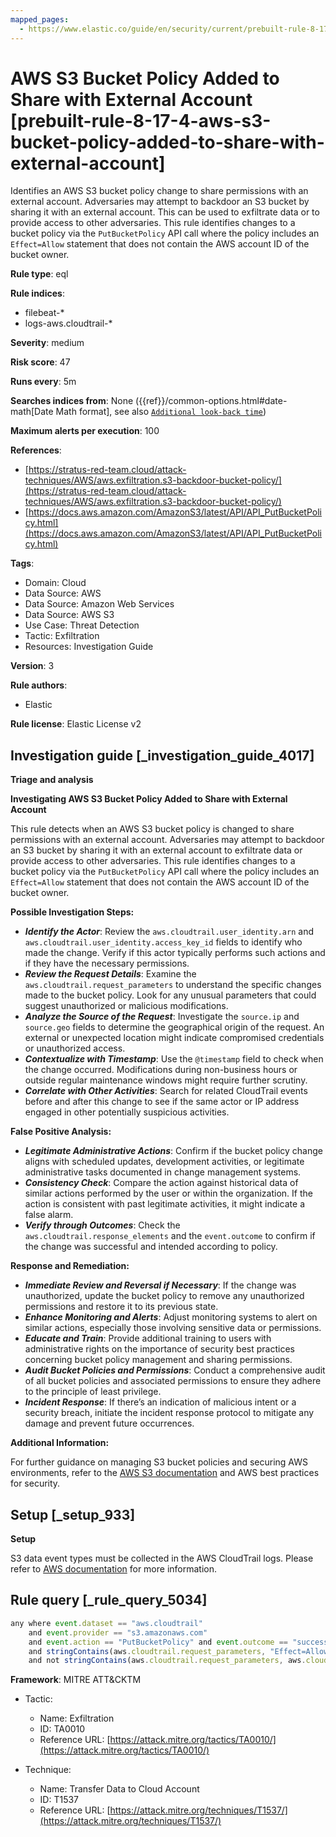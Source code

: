 ```yaml
---
mapped_pages:
  - https://www.elastic.co/guide/en/security/current/prebuilt-rule-8-17-4-aws-s3-bucket-policy-added-to-share-with-external-account.html
---
```


# AWS S3 Bucket Policy Added to Share with External Account [prebuilt-rule-8-17-4-aws-s3-bucket-policy-added-to-share-with-external-account]

Identifies an AWS S3 bucket policy change to share permissions with an external account. Adversaries may attempt to backdoor an S3 bucket by sharing it with an external account. This can be used to exfiltrate data or to provide access to other adversaries. This rule identifies changes to a bucket policy via the `PutBucketPolicy` API call where the policy includes an `Effect=Allow` statement that does not contain the AWS account ID of the bucket owner.

**Rule type**: eql

**Rule indices**:

* filebeat-*
* logs-aws.cloudtrail-*

**Severity**: medium

**Risk score**: 47

**Runs every**: 5m

**Searches indices from**: None ({{ref}}/common-options.html#date-math[Date Math format], see also [`Additional look-back time`](docs-content://solutions/security/detect-and-alert/create-detection-rule.md#rule-schedule))

**Maximum alerts per execution**: 100

**References**:

* [https://stratus-red-team.cloud/attack-techniques/AWS/aws.exfiltration.s3-backdoor-bucket-policy/](https://stratus-red-team.cloud/attack-techniques/AWS/aws.exfiltration.s3-backdoor-bucket-policy/)
* [https://docs.aws.amazon.com/AmazonS3/latest/API/API_PutBucketPolicy.html](https://docs.aws.amazon.com/AmazonS3/latest/API/API_PutBucketPolicy.html)

**Tags**:

* Domain: Cloud
* Data Source: AWS
* Data Source: Amazon Web Services
* Data Source: AWS S3
* Use Case: Threat Detection
* Tactic: Exfiltration
* Resources: Investigation Guide

**Version**: 3

**Rule authors**:

* Elastic

**Rule license**: Elastic License v2

## Investigation guide [_investigation_guide_4017]

**Triage and analysis**

**Investigating AWS S3 Bucket Policy Added to Share with External Account**

This rule detects when an AWS S3 bucket policy is changed to share permissions with an external account. Adversaries may attempt to backdoor an S3 bucket by sharing it with an external account to exfiltrate data or provide access to other adversaries. This rule identifies changes to a bucket policy via the `PutBucketPolicy` API call where the policy includes an `Effect=Allow` statement that does not contain the AWS account ID of the bucket owner.

**Possible Investigation Steps:**

* ***Identify the Actor***: Review the `aws.cloudtrail.user_identity.arn` and `aws.cloudtrail.user_identity.access_key_id` fields to identify who made the change. Verify if this actor typically performs such actions and if they have the necessary permissions.
* ***Review the Request Details***: Examine the `aws.cloudtrail.request_parameters` to understand the specific changes made to the bucket policy. Look for any unusual parameters that could suggest unauthorized or malicious modifications.
* ***Analyze the Source of the Request***: Investigate the `source.ip` and `source.geo` fields to determine the geographical origin of the request. An external or unexpected location might indicate compromised credentials or unauthorized access.
* ***Contextualize with Timestamp***: Use the `@timestamp` field to check when the change occurred. Modifications during non-business hours or outside regular maintenance windows might require further scrutiny.
* ***Correlate with Other Activities***: Search for related CloudTrail events before and after this change to see if the same actor or IP address engaged in other potentially suspicious activities.

**False Positive Analysis:**

* ***Legitimate Administrative Actions***: Confirm if the bucket policy change aligns with scheduled updates, development activities, or legitimate administrative tasks documented in change management systems.
* ***Consistency Check***: Compare the action against historical data of similar actions performed by the user or within the organization. If the action is consistent with past legitimate activities, it might indicate a false alarm.
* ***Verify through Outcomes***: Check the `aws.cloudtrail.response_elements` and the `event.outcome` to confirm if the change was successful and intended according to policy.

**Response and Remediation:**

* ***Immediate Review and Reversal if Necessary***: If the change was unauthorized, update the bucket policy to remove any unauthorized permissions and restore it to its previous state.
* ***Enhance Monitoring and Alerts***: Adjust monitoring systems to alert on similar actions, especially those involving sensitive data or permissions.
* ***Educate and Train***: Provide additional training to users with administrative rights on the importance of security best practices concerning bucket policy management and sharing permissions.
* ***Audit Bucket Policies and Permissions***: Conduct a comprehensive audit of all bucket policies and associated permissions to ensure they adhere to the principle of least privilege.
* ***Incident Response***: If there’s an indication of malicious intent or a security breach, initiate the incident response protocol to mitigate any damage and prevent future occurrences.

**Additional Information:**

For further guidance on managing S3 bucket policies and securing AWS environments, refer to the [AWS S3 documentation](https://docs.aws.amazon.com/AmazonS3/latest/userguide/enable-cloudtrail-logging-for-s3.html) and AWS best practices for security.


## Setup [_setup_933]

**Setup**

S3 data event types must be collected in the AWS CloudTrail logs. Please refer to [AWS documentation](https://docs.aws.amazon.com/AmazonS3/latest/userguide/enable-cloudtrail-logging-for-s3.html) for more information.


## Rule query [_rule_query_5034]

```js
any where event.dataset == "aws.cloudtrail"
    and event.provider == "s3.amazonaws.com"
    and event.action == "PutBucketPolicy" and event.outcome == "success"
    and stringContains(aws.cloudtrail.request_parameters, "Effect=Allow")
    and not stringContains(aws.cloudtrail.request_parameters, aws.cloudtrail.recipient_account_id)
```

**Framework**: MITRE ATT&CKTM

* Tactic:

    * Name: Exfiltration
    * ID: TA0010
    * Reference URL: [https://attack.mitre.org/tactics/TA0010/](https://attack.mitre.org/tactics/TA0010/)

* Technique:

    * Name: Transfer Data to Cloud Account
    * ID: T1537
    * Reference URL: [https://attack.mitre.org/techniques/T1537/](https://attack.mitre.org/techniques/T1537/)



